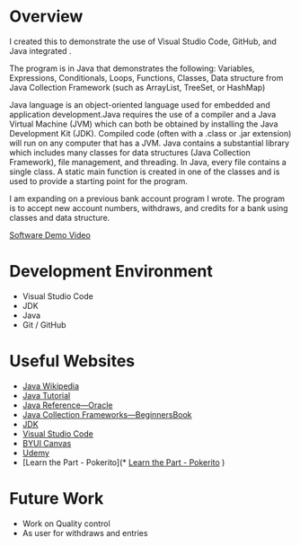 # Overview

<!-- {Important!  Do not say in this section that this is college assignment.  Talk about what you are trying to accomplish as a software engineer to further your learning.}

{Provide a description the software that you wrote to demonstrate the Java language.}-->
I created this to demonstrate the use of Visual Studio Code, GitHub, and Java integrated .

The program is in Java that demonstrates the following: Variables, Expressions, Conditionals, Loops, Functions, Classes, Data structure from Java Collection Framework (such as ArrayList, TreeSet, or HashMap)

Java language is an object-oriented language used for embedded and application development.Java requires the use of a compiler and a Java Virtual Machine (JVM) which can both be obtained by installing the Java Development Kit (JDK). Compiled code (often with a .class or .jar extension) will run on any computer that has a JVM. Java contains a substantial library which includes many classes for data structures (Java Collection Framework), file management, and threading. In Java, every file contains a single class. A static main function is created in one of the classes and is used to provide a starting point for the program.

<!--{Describe your purpose for writing this software.}-->
I am expanding on a previous bank account program I wrote. The program is to accept new account numbers, withdraws, and credits for a bank using classes and data structure. 

<!---{Provide a link to your YouTube demonstration.  It should be a 4-5 minute demo of the software running and a walkthrough of the code.  Focus should be on sharing what you learned about the language syntax.}-->

[Software Demo Video](https://youtu.be/PYKrchJvK9Y)

# Development Environment

<!--{Describe the tools that you used to develop the software}-->
* Visual Studio Code
* JDK
* Java
* Git / GitHub

<!--{Describe the programming language that you used and any libraries.}-->

# Useful Websites

<!--{Make a list of websites that you found helpful in this project}-->
* [Java Wikipedia](https://en.wikipedia.org/wiki/Java_(programming_language))
* [Java Tutorial](https://www.w3schools.com/java/default.asp)
* [Java Reference—Oracle](https://docs.oracle.com/en/java/javase/index.html)
* [Java Collection Frameworks—BeginnersBook ](https://beginnersbook.com/java-collections-tutorials/)
* [JDK](https://www.oracle.com/java/technologies/javase-downloads.html)
* [Visual Studio Code](https://code.visualstudio.com/docs/languages/java)
* [BYUI Canvas](https://byui.instructure.com/courses/190032/assignments/8698691?module_item_id=24274534)
* [Udemy](https://www.udemy.com/?utm_source=adwords-brand&utm_medium=udemyads&utm_campaign=Brand-Udemy_la.EN_cc.US_dev.Desktop.Tablet&utm_term=_._ag_137319648178_._ad_595310984146_._de_c_._dm__._pl__._ti_kwd-310556426868_._li_9028303_._pd__._&utm_term=_._pd__._kw_udemy_._&matchtype=e&gclid=Cj0KCQjwsdiTBhD5ARIsAIpW8CIsZB7_fvRS8qNtA_-3JRx_0EK17pNGvfGj_6cg-K8qaYyyOuvqVzMaApWHEALw_wcB)
* [Learn the Part - Pokerito](* [Learn the Part - Pokerito](https://code.visualstudio.com/docs/languages/java)
)


# Future Work

<!--{{Make a list of things that you need to fix, improve, and add in the future.}-->
* Work on Quality control
* As user for withdraws and entries

